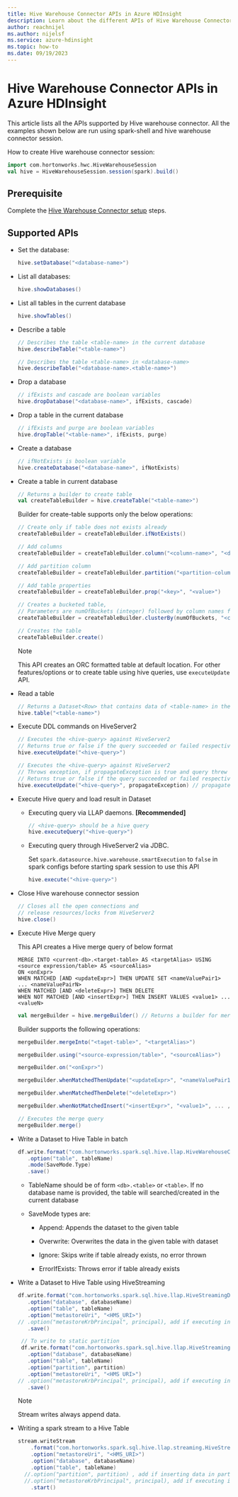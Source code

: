 ```yaml
---
title: Hive Warehouse Connector APIs in Azure HDInsight
description: Learn about the different APIs of Hive Warehouse Connector.
author: reachnijel
ms.author: nijelsf
ms.service: azure-hdinsight
ms.topic: how-to
ms.date: 09/19/2023
---
```


# Hive Warehouse Connector APIs in Azure HDInsight

This article lists all the APIs supported by Hive warehouse connector. All the examples shown below are run using spark-shell and hive warehouse connector session.

How to create Hive warehouse connector session:

```scala
import com.hortonworks.hwc.HiveWarehouseSession
val hive = HiveWarehouseSession.session(spark).build()
```

## Prerequisite

Complete the [Hive Warehouse Connector setup](./apache-hive-warehouse-connector.md#hive-warehouse-connector-setup) steps.


## Supported APIs

- Set the database:
    ```scala
    hive.setDatabase("<database-name>")
    ```

- List all databases:
    ```scala
    hive.showDatabases()
    ```

- List all tables in the current database
    ```scala
    hive.showTables()
    ```

- Describe a table
    
    ```scala
   // Describes the table <table-name> in the current database
    hive.describeTable("<table-name>")
    ```
    
    ```scala
   // Describes the table <table-name> in <database-name>
    hive.describeTable("<database-name>.<table-name>")
    ```

- Drop a database
    
    ```scala
   // ifExists and cascade are boolean variables
    hive.dropDatabase("<database-name>", ifExists, cascade)
    ```

- Drop a table in the current database
    
    ```scala
    // ifExists and purge are boolean variables
    hive.dropTable("<table-name>", ifExists, purge)
    ```

- Create a database
    ```scala
   // ifNotExists is boolean variable
    hive.createDatabase("<database-name>", ifNotExists)
    ```

- Create a table in current database
    ```scala
   // Returns a builder to create table
    val createTableBuilder = hive.createTable("<table-name>")
    ```
    
    Builder for create-table supports only the below operations: 
    
    ```scala
   // Create only if table does not exists already
    createTableBuilder = createTableBuilder.ifNotExists()
    ```
    
    ```scala
   // Add columns
    createTableBuilder = createTableBuilder.column("<column-name>", "<datatype>")
    ```
    
    ```scala
    // Add partition column
    createTableBuilder = createTableBuilder.partition("<partition-column-name>", "<datatype>")
    ```
    ```scala
   // Add table properties
    createTableBuilder = createTableBuilder.prop("<key>", "<value>")
    ```
    ```scala
    // Creates a bucketed table,
    // Parameters are numOfBuckets (integer) followed by column names for bucketing
    createTableBuilder = createTableBuilder.clusterBy(numOfBuckets, "<column1>", .... , "<columnN>")
    ```
    
    ```scala
    // Creates the table
    createTableBuilder.create()
    ```

    > [!NOTE]
    > This API creates an ORC formatted table at default location. For other features/options or to create table using hive queries, use `executeUpdate` API.


- Read a table

    ```scala
   // Returns a Dataset<Row> that contains data of <table-name> in the current database
    hive.table("<table-name>")
    ```

- Execute DDL commands on HiveServer2 

    ```scala
    // Executes the <hive-query> against HiveServer2
    // Returns true or false if the query succeeded or failed respectively
    hive.executeUpdate("<hive-query>")
    ```
    
    ```scala
    // Executes the <hive-query> against HiveServer2
    // Throws exception, if propagateException is true and query threw excpetion in HiveServer2
    // Returns true or false if the query succeeded or failed respectively
    hive.executeUpdate("<hive-query>", propagateException) // propagate exception is boolean value
    ```

- Execute Hive query and load result in Dataset
    
  - Executing query via LLAP daemons. **[Recommended]**
    ```scala
    // <hive-query> should be a hive query 
    hive.executeQuery("<hive-query>")
    ```
  - Executing query through HiveServer2 via JDBC.

    Set `spark.datasource.hive.warehouse.smartExecution` to `false` in spark configs before starting spark session to use this API
    ```scala
    hive.execute("<hive-query>")
    ```

- Close Hive warehouse connector session
    ```scala
    // Closes all the open connections and
    // release resources/locks from HiveServer2
    hive.close()
    ```

- Execute Hive Merge query
    
    This API creates a Hive merge query of below format
    
    ```
    MERGE INTO <current-db>.<target-table> AS <targetAlias> USING <source expression/table> AS <sourceAlias>
    ON <onExpr>
    WHEN MATCHED [AND <updateExpr>] THEN UPDATE SET <nameValuePair1> ... <nameValuePairN>
    WHEN MATCHED [AND <deleteExpr>] THEN DELETE
    WHEN NOT MATCHED [AND <insertExpr>] THEN INSERT VALUES <value1> ... <valueN>
    ```

    ```scala
    val mergeBuilder = hive.mergeBuilder() // Returns a builder for merge query
    ```
    Builder supports the following operations:
    
    ```scala
    mergeBuilder.mergeInto("<taget-table>", "<targetAlias>")
    ```
    
    ```scala
    mergeBuilder.using("<source-expression/table>", "<sourceAlias>")
    ```
    
    ```scala
    mergeBuilder.on("<onExpr>")
    ```
    
    ```scala
    mergeBuilder.whenMatchedThenUpdate("<updateExpr>", "<nameValuePair1>", ... , "<nameValuePairN>")
    ```
    
    ```scala
    mergeBuilder.whenMatchedThenDelete("<deleteExpr>")
    ```
    
    ```scala
    mergeBuilder.whenNotMatchedInsert("<insertExpr>", "<value1>", ... , "<valueN>");
    ```

    ```scala
    // Executes the merge query
    mergeBuilder.merge()
    ```

- Write a Dataset to Hive Table in batch
    ```scala
    df.write.format("com.hortonworks.spark.sql.hive.llap.HiveWarehouseConnector")
       .option("table", tableName)
       .mode(SaveMode.Type)
       .save()
    ```
   - TableName should be of form `<db>.<table>` or `<table>`. If no database name is provided, the table will searched/created in the current database
    
   - SaveMode types are:
    
     - Append: Appends the dataset to the given table
    
     - Overwrite: Overwrites the data in the given table with dataset
    
     - Ignore: Skips write if table already exists, no error thrown
    
     - ErrorIfExists: Throws error if table already exists


- Write a Dataset to Hive Table using HiveStreaming
    ```scala
    df.write.format("com.hortonworks.spark.sql.hive.llap.HiveStreamingDataSource")
       .option("database", databaseName)
       .option("table", tableName)
       .option("metastoreUri", "<HMS_URI>")
    // .option("metastoreKrbPrincipal", principal), add if executing in ESP cluster
       .save()
    
     // To write to static partition
     df.write.format("com.hortonworks.spark.sql.hive.llap.HiveStreamingDataSource")
       .option("database", databaseName)
       .option("table", tableName)
       .option("partition", partition)
       .option("metastoreUri", "<HMS URI>")
    // .option("metastoreKrbPrincipal", principal), add if executing in ESP cluster
       .save()
    ```
    > [!NOTE]
    > Stream writes always append data.


- Writing a spark stream to a Hive Table
    ```scala
    stream.writeStream
        .format("com.hortonworks.spark.sql.hive.llap.streaming.HiveStreamingDataSource")
        .option("metastoreUri", "<HMS_URI>")
        .option("database", databaseName)
        .option("table", tableName)
      //.option("partition", partition) , add if inserting data in partition
      //.option("metastoreKrbPrincipal", principal), add if executing in ESP cluster
        .start()
    ```
